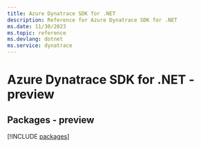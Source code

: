 ```yaml
---
title: Azure Dynatrace SDK for .NET
description: Reference for Azure Dynatrace SDK for .NET
ms.date: 11/30/2023
ms.topic: reference
ms.devlang: dotnet
ms.service: dynatrace
---
```

# Azure Dynatrace SDK for .NET - preview
## Packages - preview
[!INCLUDE [packages](dynatrace-index.md)]